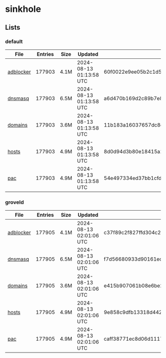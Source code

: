 # sinkhole

## Lists

### default

|File|Entries|Size|Updated|Hash|
|-|-|-|-|-|
|[adblocker](https://raw.githubusercontent.com/groveld/sinkhole/lists/default/adblocker.txt)|177903|4.1M|2024-08-13 01:13:58 UTC|60f0022e9ee05b2c1d5a616ee061f10c0bd7dc45170e7a6e9099b3e810b171eb|
|[dnsmasq](https://raw.githubusercontent.com/groveld/sinkhole/lists/default/dnsmasq.txt)|177903|6.5M|2024-08-13 01:13:58 UTC|a6d470b169d2c89b7e8063e6ce003fa38c68275a18bd6e7e3d4ee19effb3d349|
|[domains](https://raw.githubusercontent.com/groveld/sinkhole/lists/default/domains.txt)|177903|3.6M|2024-08-13 01:13:58 UTC|11b183a16037657dc8c59fc2a2fb0823950631b14441c2ca415224872704c12b|
|[hosts](https://raw.githubusercontent.com/groveld/sinkhole/lists/default/hosts.txt)|177903|4.9M|2024-08-13 01:13:58 UTC|8d0d94d3b80e18415a1fbbf9c9b9ac85a2460661b38484897d145d59bf4a2277|
|[pac](https://raw.githubusercontent.com/groveld/sinkhole/lists/default/pac.txt)|177903|4.9M|2024-08-13 01:13:58 UTC|54e497334ed37bb1cfd5b8547781be38bd112770ca6b8f7ce20dac41c57828ee|

### groveld

|File|Entries|Size|Updated|Hash|
|-|-|-|-|-|
|[adblocker](https://raw.githubusercontent.com/groveld/sinkhole/lists/groveld/adblocker.txt)|177905|4.1M|2024-08-13 02:01:06 UTC|c37f89c2f827ffd304c289b8b251a3964e1f1fd8b73e8b5d95045c4ef5aa2bae|
|[dnsmasq](https://raw.githubusercontent.com/groveld/sinkhole/lists/groveld/dnsmasq.txt)|177905|6.5M|2024-08-13 02:01:06 UTC|f7d56680933d90161ed8f033fe88035fe468c6a8506c840eddb79166980efe1b|
|[domains](https://raw.githubusercontent.com/groveld/sinkhole/lists/groveld/domains.txt)|177905|3.6M|2024-08-13 02:01:06 UTC|e415b907061b08e6be2b1f3cbcbb479317a05638b378b5e2a07ffb899bc35b07|
|[hosts](https://raw.githubusercontent.com/groveld/sinkhole/lists/groveld/hosts.txt)|177905|4.9M|2024-08-13 02:01:06 UTC|9e858c9dfb13318d4428018f21a1f4ac59d7659b3092aa4153b5f972348f8a66|
|[pac](https://raw.githubusercontent.com/groveld/sinkhole/lists/groveld/pac.txt)|177905|4.9M|2024-08-13 02:01:06 UTC|caff38771ec8d06d1117fc0ab55c9ca4b502bc3407c3f107345d93ea6005bdbd|

